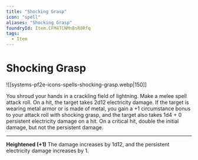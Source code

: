 ```yaml
---
title: "Shocking Grasp"
icon: "spell"
aliases: "Shocking Grasp"
foundryId: Item.CFM4TCNMnBsR8Rfq
tags:
  - Item
---
```


# Shocking Grasp
![[systems-pf2e-icons-spells-shocking-grasp.webp|150]]

You shroud your hands in a crackling field of lightning. Make a melee spell attack roll. On a hit, the target takes 2d12 electricity damage. If the target is wearing metal armor or is made of metal, you gain a +1 circumstance bonus to your attack roll with shocking grasp, and the target also takes 1d4 + 0 persistent electricity damage on a hit. On a critical hit, double the initial damage, but not the persistent damage.

* * *

**Heightened (+1)** The damage increases by 1d12, and the persistent electricity damage increases by 1.
